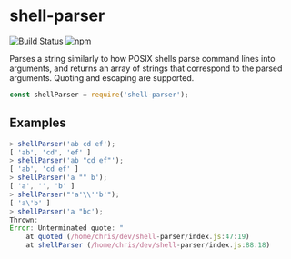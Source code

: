 # shell-parser

[![Build Status](https://img.shields.io/travis/com/cdhowie/shell-parser.svg?style=flat-square)](https://travis-ci.com/cdhowie/shell-parser)
[![npm](https://img.shields.io/npm/v/shell-parser.svg?style=flat-square)](https://www.npmjs.com/package/shell-parser)

Parses a string similarly to how POSIX shells parse command lines into
arguments, and returns an array of strings that correspond to the parsed
arguments. Quoting and escaping are supported.

```js
const shellParser = require('shell-parser');
```

## Examples
```js
> shellParser('ab cd ef');
[ 'ab', 'cd', 'ef' ]
> shellParser('ab "cd ef"');
[ 'ab', 'cd ef' ]
> shellParser('a "" b');
[ 'a', '', 'b' ]
> shellParser("'a'\\''b'");
[ 'a\'b' ]
> shellParser('a "bc');
Thrown:
Error: Unterminated quote: "
    at quoted (/home/chris/dev/shell-parser/index.js:47:19)
    at shellParser (/home/chris/dev/shell-parser/index.js:88:18)
```

